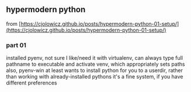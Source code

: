 ## hypermodern python

from [https://cjolowicz.github.io/posts/hypermodern-python-01-setup/](https://cjolowicz.github.io/posts/hypermodern-python-01-setup/)

### part 01

installed pyenv, not sure I like/need it with virtualenv, can always type full pathname to executable and activate venv, which appropriately sets paths
also, pyenv-win at least wants to install python for you to a userdir, rather than working with already-installed pythons
it's a fine system, if you have different preferences


